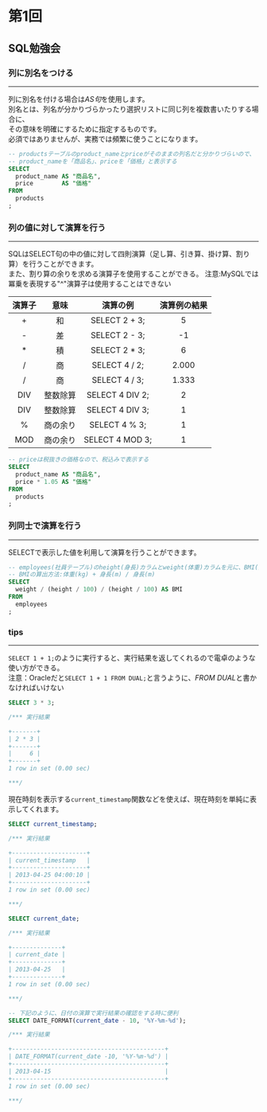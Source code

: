 # 第1回

## SQL勉強会

### 列に別名をつける

---

列に別名を付ける場合は*AS句*を使用します。  
別名とは、列名が分かりづらかったり選択リストに同じ列を複数書いたりする場合に、  
その意味を明確にするために指定するものです。  
必須ではありませんが、実務では頻繁に使うことになります。  

```sql
-- productsテーブルのproduct_nameとpriceがそのままの列名だと分かりづらいので、
-- product_nameを「商品名」、priceを「価格」と表示する
SELECT
  product_name AS "商品名",
  price        AS "価格"
FROM
  products
;
```

### 列の値に対して演算を行う

---

SQLはSELECT句の中の値に対して四則演算（足し算、引き算、掛け算、割り算）を行うことができます。  
また、割り算の余りを求める演算子を使用することができる。
注意:MySQLでは冪乗を表現する"^"演算子は使用することはできない  

| 演算子 | 意味 | 演算の例 | 演算例の結果 |
|:------:|:----:|:--------:|:------------:|
| + | 和 | SELECT 2 + 3; | 5 |
| - | 差 | SELECT 2 - 3; | -1 |
| * | 積 | SELECT 2 * 3; | 6 |
| / | 商 | SELECT 4 / 2; | 2.000 |
| / | 商 | SELECT 4 / 3; | 1.333 |
| DIV | 整数除算 | SELECT 4 DIV 2; | 2 |
| DIV | 整数除算 | SELECT 4 DIV 3; | 1 |
| % | 商の余り | SELECT 4 % 3; | 1 |
| MOD | 商の余り | SELECT 4 MOD 3; | 1 |

```sql
-- priceは税抜きの価格なので、税込みで表示する
SELECT
  product_name AS "商品名",
  price * 1.05 AS "価格"
FROM
  products
;
```

### 列同士で演算を行う

---

SELECTで表示した値を利用して演算を行うことができます。  

```sql
-- employees(社員テーブル)のheight(身長)カラムとweight(体重)カラムを元に、BMI(肥満度)を算出する
-- BMIの算出方法:体重(kg) + 身長(m) / 身長(m)
SELECT
  weight / (height / 100) / (height / 100) AS BMI
FROM
  employees
;
```

### tips

---

`SELECT 1 + 1;`のように実行すると、実行結果を返してくれるので電卓のような使い方ができる。  
注意：Oracleだと`SELECT 1 + 1 FROM DUAL;`と言うように、*FROM DUAL*と書かなければいけない  

```sql
SELECT 3 * 3;

/*** 実行結果

+-------+
| 2 * 3 |
+-------+
|     6 |
+-------+
1 row in set (0.00 sec)

***/
```

現在時刻を表示する`current_timestamp`関数などを使えば、現在時刻を単純に表示してくれます。  

```sql
SELECT current_timestamp;

/*** 実行結果

+---------------------+
| current_timestamp   |
+---------------------+
| 2013-04-25 04:00:10 |
+---------------------+
1 row in set (0.00 sec)

***/
```

```sql
SELECT current_date;

/*** 実行結果

+--------------+
| current_date |
+--------------+
| 2013-04-25   |
+--------------+
1 row in set (0.00 sec)

***/
```

```sql
-- 下記のように、日付の演算で実行結果の確認をする時に便利
SELECT DATE_FORMAT(current_date - 10, '%Y-%m-%d');

/*** 実行結果

+-------------------------------------------+
| DATE_FORMAT(current_date -10, '%Y-%m-%d') |
+-------------------------------------------+
| 2013-04-15                                |
+-------------------------------------------+
1 row in set (0.00 sec)

***/

